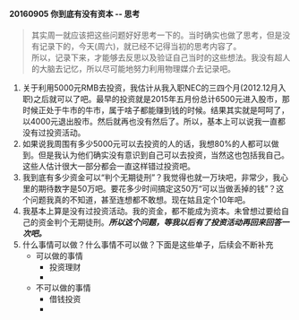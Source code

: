 
#### 20160905 你到底有没有资本 -- 思考

> 其实周一就应该把这些问题好好思考一下的。当时确实也做了思考，但是没有记录下的，今天(周六)，就已经不记得当初的思考内容了。  
所以，记录下来，才能够去反思以及验证自己当时的这些想法。我没有超人的大脑去记忆，所以尽可能地努力利用物理媒介去记录吧。

1. 关于利用5000元RMB去投资，我估计从我入职NEC的三四个月(2012.12月入职)之后就可以了吧。最早的投资就是2015年五月份总计6500元进入股市，那时候正处于牛市的牛市，属于啥子都能赚到钱的时候。结果其实就是呵呵了，以4000元退出股市。然后就再也没有然后了。所以，基本上可以说我一直都没有过投资活动。
2. 如果说我周围有多少5000元可以去投资的人的话，我想80%的人都可以做到。但是我认为他们确实没有意识到自己可以去投资，当然这也包括我自己。这些人估计很大一部分都会一直这样错过投资吧。
3. 我到底有多少资金可以“判个无期徒刑”？我觉得也就一万块吧，非常少，我心里的期待数字是50万吧。要花多少时间搞定这50万“可以当做丢掉的钱”？这个问题我真的不知道，甚至连想都不敢想。现在姑且定个10年吧。
4. 我基本上算是没有过投资活动。我的资金，都不能成为资本。未曾想过要给自己的资金判个无期徒刑。***所以这个问题，等我以后有了投资活动再回来回答一次吧。***
5. 什么事情可以做？什么事情不可以做？下面是这些单子，后续会不断补充
    - 可以做的事情
       - 投资理财
       - 
    - 不可以做的事情
       - 借钱投资
       - 
